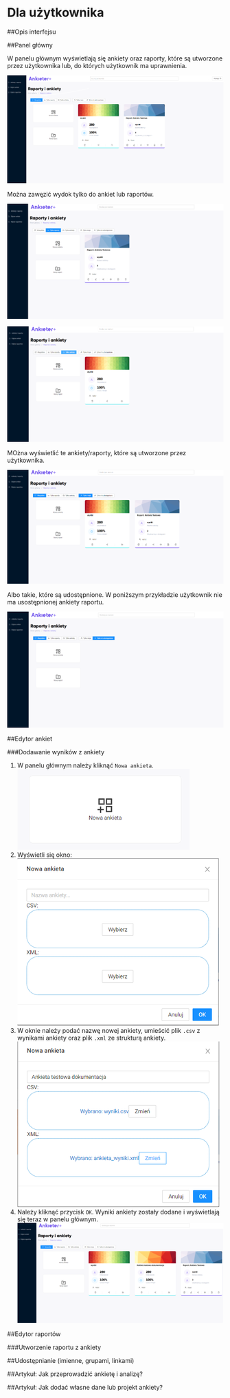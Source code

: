 # Dla użytkownika

##Opis interfejsu

##Panel główny

W panelu głównym wyświetlają się ankiety oraz raporty, które są utworzone przez użytkownika lub, do których użytkownik ma uprawnienia.

![img_1.png](img/img_1.png)

Można zawęzić wydok tylko do ankiet lub raportów.


![img_4.png](img/img_4.png)

![img_5.png](img/img_5.png)

MOżna wyświetlić te ankiety/raporty, które są utworzone przez użytkownika. 

![img_6.png](img/img_6.png)

Albo takie, które są udostępnione. W poniższym przykładzie użytkownik nie ma usostępnionej ankiety raportu.

![img_7.png](img/img_7.png)

##Edytor ankiet

###Dodawanie wyników z ankiety

1. W panelu głównym należy kliknąć  `Nowa ankieta`.  
   ![img_9.png](img/img_9.png)
2. Wyświetli się okno:  
   ![img_8.png](img/img_8.png)
3. W oknie należy podać nazwę nowej ankiety, umieścić plik `.csv` z wynikami ankiety oraz plik `.xml` ze strukturą ankiety.  
   ![img_10.png](img/img_10.png)
4. Należy kliknąć przycisk `OK`. Wyniki ankiety zostały dodane i wyświetlają się teraz w panelu głównym.  
   ![img_12.png](img/img_12.png)

##Edytor raportów

###Utworzenie raportu z ankiety

##Udostępnianie (imienne, grupami, linkami)

##Artykuł: Jak przeprowadzić ankietę i analizę?

##Artykuł: Jak dodać własne dane lub projekt ankiety?